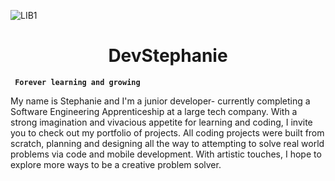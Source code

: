
![LIB1](https://github.com/DevStephanie/DevStephanie/assets/129541811/2dc7c42d-1c9a-4a94-837e-d806994f31ca)

<H1 align ="center"> DevStephanie </H1>

**` Forever learning and growing`** 

My name is Stephanie and I'm a junior developer- currently completing a Software Engineering Apprenticeship at a large tech company. With a strong imagination and vivacious appetite for learning and coding, I invite you to check out my portfolio of projects. All coding projects were built from scratch, planning and designing all the way to attempting to solve real world problems via code and mobile development. With artistic touches, I hope to explore more ways to be a creative problem solver. 
